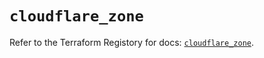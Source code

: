 # `cloudflare_zone`

Refer to the Terraform Registory for docs: [`cloudflare_zone`](https://registry.terraform.io/providers/cloudflare/cloudflare/4.14.0/docs/resources/zone).
